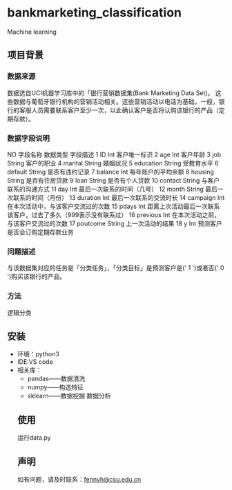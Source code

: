 # bankmarketing_classification
Machine learning
## 项目背景
### 数据来源 
数据选自UCI机器学习库中的「银行营销数据集(Bank Marketing Data Set)。
这些数据与葡萄牙银行机构的营销活动相关。这些营销活动以电话为基础，一般，银行的客服人员需要联系客户至少一次，以此确认客户是否将认购该银行的产品（定期存款）。
### 数据字段说明
NO	字段名称	数据类型	字段描述
1	ID	Int	客户唯一标识
2	age	Int	客户年龄
3	job	String	客户的职业
4	marital	String	婚姻状况
5	education	String	受教育水平
6	default	String	是否有违约记录
7	balance	Int	每年账户的平均余额
8	housing	String	是否有住房贷款
9	loan	String	是否有个人贷款
10	contact	String	与客户联系的沟通方式
11	day	Int	最后一次联系的时间（几号）
12	month	String	最后一次联系的时间（月份）
13	duration	Int	最后一次联系的交流时长
14	campaign	Int	在本次活动中，与该客户交流过的次数
15	pdays	Int	距离上次活动最后一次联系该客户，过去了多久（999表示没有联系过）
16	previous	Int	在本次活动之前，与该客户交流过的次数
17	poutcome	String	上一次活动的结果
18	y	Int	预测客户是否会订购定期存款业务
### 问题描述
  与该数据集对应的任务是「分类任务」，「分类目标」是预测客户是(' 1 ')或者否(' 0 ')购买该银行的产品。
### 方法
逻辑分类
## 安装
* 环境：python3
* IDE:VS code
* 相关库：
  * pandas——数据清洗
  * numpy——构造特征
  * sklearn——数据挖掘 数据分析
  ## 使用
  运行data.py
  ## 声明
  如有问题，请及时联系：fennyh@csu.edu.cn
